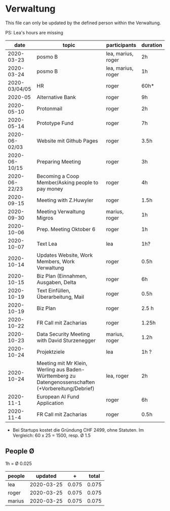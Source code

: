 # Verwaltung 

This file can only be updated by the defined person within the Verwaltung.

PS: Lea's hours are missing


| date          | topic | participants | duration |
| --- | --- | --- | --- |
| 2020-03-23 | posmo B | lea, marius, roger | 2h |
| 2020-03-24 | posmo B | lea, marius, roger | 1h |
| 2020-03/04/05 | HR | roger | 60h* |
| 2020-05 | Alternative Bank | roger | 9h |
| 2020-05-10 | Protonmail | roger | 2h |
| 2020-05-14 | Prototype Fund | roger | 7h |
| 2020-06-02/03 | Website mit Github Pages | roger | 3.5h |
| 2020-06-10/15 | Preparing Meeting | roger | 3h |
| 2020-06-22/23 | Becoming a Coop Member/Asking people to pay money  | roger | 4h |
| 2020-09-15 | Meeting with Z.Huwyler  | roger | 1.5h |
| 2020-09-30 | Meeting Verwaltung Migros  | marius, roger | 1h |
| 2020-10-06 | Prep. Meeting Oktober 6 | roger | 1h |
| 2020-10-07 | Text Lea | lea | 1h? |
| 2020-10-14 | Updates Website, Work Members, Work Verwaltung | roger | 0.5h |
| 2020-10-15 | Biz Plan (Einnahmen, Ausgaben, Delta | roger | 6h |
| 2020-10-19 | Text Einfüllen, Überarbeitung, Mail | roger | 0.5h |
| 2020-10-19 | Biz Plan | roger | 2.5 h |
| 2020-10-22 | FR Call mit Zacharias | roger | 1.25h |
| 2020-10-23 | Data Security Meeting with David Sturzenegger | marius, roger | 1.2h |
| 2020-10-24 | Projektziele | lea | 1h ?|
| 2020-10-24 | Meeting mit Mr Klein, Werling aus Baden-Württemberg zu Datengenossenschaften (+Vorbereitung/Debrief) | lea, roger | 2h |
| 2020-11-1 | European AI Fund Application | roger | 6h |
| 2020-11-4 | FR Call mit Zacharias  | roger | 0.5h |

* Bei Startups kostet die Gründung CHF 2499, ohne Statuten. Im Vergleich: 60 x 25 = 1500, resp. Ø 1.5 


## People Ø
1h = Ø 0.025


| people | updated | + | total |
| --- | --- | --- | --- |
| lea | 2020-03-25 | 0.075 | 0.075 |
| roger | 2020-03-25 | 0.075 | 0.075 |
| marius | 2020-03-25 | 0.075 | 0.075 |
